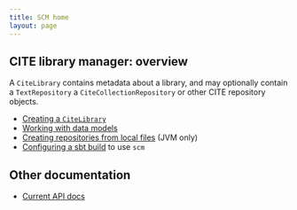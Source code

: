 ```yaml
---
title: SCM home
layout: page
---
```


## CITE library manager: overview

A `CiteLibrary` contains metadata about a library, and may optionally contain a `TextRepository` a `CiteCollectionRepository` or other CITE repository objects.




-   [Creating a `CiteLibrary`](creating-a-library)
-   [Working with data models](data-models)
-   [Creating repositories from local files](building-from-local-files) (JVM only)
-   [Configuring a sbt build](configuration) to use `scm`


## Other documentation

- [Current API docs](api/edu/holycross/shot/scm/index.html)

